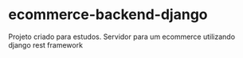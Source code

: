 # ecommerce-backend-django
Projeto criado para estudos. Servidor para um ecommerce utilizando django rest framework
